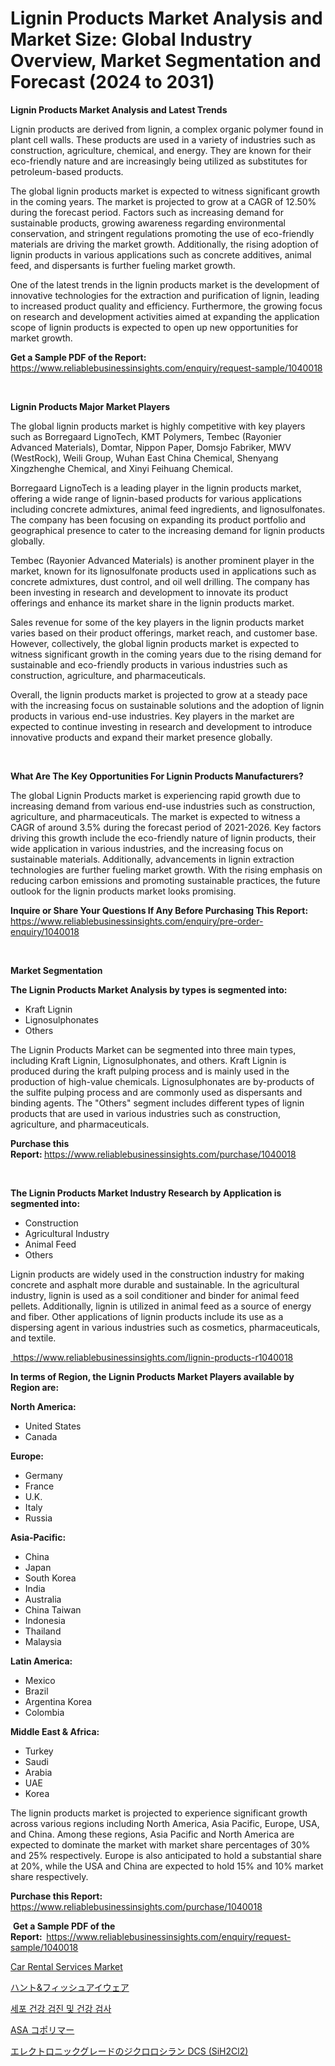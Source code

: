 <p><h1>Lignin Products Market Analysis and Market Size: Global Industry Overview, Market Segmentation and Forecast (2024 to 2031)</h1></p><p><strong>Lignin Products Market Analysis and Latest Trends</strong></p>
<p><p>Lignin products are derived from lignin, a complex organic polymer found in plant cell walls. These products are used in a variety of industries such as construction, agriculture, chemical, and energy. They are known for their eco-friendly nature and are increasingly being utilized as substitutes for petroleum-based products.</p><p>The global lignin products market is expected to witness significant growth in the coming years. The market is projected to grow at a CAGR of 12.50% during the forecast period. Factors such as increasing demand for sustainable products, growing awareness regarding environmental conservation, and stringent regulations promoting the use of eco-friendly materials are driving the market growth. Additionally, the rising adoption of lignin products in various applications such as concrete additives, animal feed, and dispersants is further fueling market growth.</p><p>One of the latest trends in the lignin products market is the development of innovative technologies for the extraction and purification of lignin, leading to increased product quality and efficiency. Furthermore, the growing focus on research and development activities aimed at expanding the application scope of lignin products is expected to open up new opportunities for market growth.</p></p>
<p><strong>Get a Sample PDF of the Report:&nbsp;</strong> <a href="https://www.reliablebusinessinsights.com/enquiry/request-sample/1040018">https://www.reliablebusinessinsights.com/enquiry/request-sample/1040018</a></p>
<p>&nbsp;</p>
<p><strong>Lignin Products Major Market Players</strong></p>
<p><p>The global lignin products market is highly competitive with key players such as Borregaard LignoTech, KMT Polymers, Tembec (Rayonier Advanced Materials), Domtar, Nippon Paper, Domsjo Fabriker, MWV (WestRock), Weili Group, Wuhan East China Chemical, Shenyang Xingzhenghe Chemical, and Xinyi Feihuang Chemical.</p><p>Borregaard LignoTech is a leading player in the lignin products market, offering a wide range of lignin-based products for various applications including concrete admixtures, animal feed ingredients, and lignosulfonates. The company has been focusing on expanding its product portfolio and geographical presence to cater to the increasing demand for lignin products globally.</p><p>Tembec (Rayonier Advanced Materials) is another prominent player in the market, known for its lignosulfonate products used in applications such as concrete admixtures, dust control, and oil well drilling. The company has been investing in research and development to innovate its product offerings and enhance its market share in the lignin products market.</p><p>Sales revenue for some of the key players in the lignin products market varies based on their product offerings, market reach, and customer base. However, collectively, the global lignin products market is expected to witness significant growth in the coming years due to the rising demand for sustainable and eco-friendly products in various industries such as construction, agriculture, and pharmaceuticals.</p><p>Overall, the lignin products market is projected to grow at a steady pace with the increasing focus on sustainable solutions and the adoption of lignin products in various end-use industries. Key players in the market are expected to continue investing in research and development to introduce innovative products and expand their market presence globally.</p></p>
<p>&nbsp;</p>
<p><strong>What Are The Key Opportunities For Lignin Products Manufacturers?</strong></p>
<p><p>The global Lignin Products market is experiencing rapid growth due to increasing demand from various end-use industries such as construction, agriculture, and pharmaceuticals. The market is expected to witness a CAGR of around 3.5% during the forecast period of 2021-2026. Key factors driving this growth include the eco-friendly nature of lignin products, their wide application in various industries, and the increasing focus on sustainable materials. Additionally, advancements in lignin extraction technologies are further fueling market growth. With the rising emphasis on reducing carbon emissions and promoting sustainable practices, the future outlook for the lignin products market looks promising.</p></p>
<p><strong>Inquire or Share Your Questions If Any Before Purchasing This Report:</strong> <a href="https://www.reliablebusinessinsights.com/enquiry/pre-order-enquiry/1040018">https://www.reliablebusinessinsights.com/enquiry/pre-order-enquiry/1040018</a></p>
<p>&nbsp;</p>
<p><strong>Market Segmentation</strong></p>
<p><strong>The Lignin Products Market Analysis by types is segmented into:</strong></p>
<p><ul><li>Kraft Lignin</li><li>Lignosulphonates</li><li>Others</li></ul></p>
<p><p>The Lignin Products Market can be segmented into three main types, including Kraft Lignin, Lignosulphonates, and others. Kraft Lignin is produced during the kraft pulping process and is mainly used in the production of high-value chemicals. Lignosulphonates are by-products of the sulfite pulping process and are commonly used as dispersants and binding agents. The "Others" segment includes different types of lignin products that are used in various industries such as construction, agriculture, and pharmaceuticals.</p></p>
<p><strong>Purchase this Report:&nbsp;</strong><a href="https://www.reliablebusinessinsights.com/purchase/1040018">https://www.reliablebusinessinsights.com/purchase/1040018</a></p>
<p>&nbsp;</p>
<p><strong>The Lignin Products Market Industry Research by Application is segmented into:</strong></p>
<p><ul><li>Construction</li><li>Agricultural Industry</li><li>Animal Feed</li><li>Others</li></ul></p>
<p><p>Lignin products are widely used in the construction industry for making concrete and asphalt more durable and sustainable. In the agricultural industry, lignin is used as a soil conditioner and binder for animal feed pellets. Additionally, lignin is utilized in animal feed as a source of energy and fiber. Other applications of lignin products include its use as a dispersing agent in various industries such as cosmetics, pharmaceuticals, and textile.</p></p>
<p><a href="https://www.reliablebusinessinsights.com/lignin-products-r1040018">&nbsp;https://www.reliablebusinessinsights.com/lignin-products-r1040018</a></p>
<p><strong>In terms of Region, the Lignin Products Market Players available by Region are:</strong></p>
<p>
    <p> <strong> North America: </strong>
        <ul>
            <li>United States</li>
            <li>Canada</li>
        </ul>
        </p> 
    <p> <strong> Europe: </strong>
        <ul>
            <li>Germany</li>
            <li>France</li>
            <li>U.K.</li>
            <li>Italy</li>
            <li>Russia</li>
        </ul>
        </p> 
    <p> <strong> Asia-Pacific: </strong>
        <ul>
            <li>China</li>
            <li>Japan</li>
            <li>South Korea</li>
            <li>India</li>
            <li>Australia</li>
            <li>China Taiwan</li>
            <li>Indonesia</li>
            <li>Thailand</li>
            <li>Malaysia</li>
        </ul>
        </p> 
    <p> <strong> Latin America: </strong>
        <ul>
            <li>Mexico</li>
            <li>Brazil</li>
            <li>Argentina Korea</li>
            <li>Colombia</li>
        </ul>
        </p> 
    <p> <strong> Middle East & Africa: </strong>
        <ul>
            <li>Turkey</li>
            <li>Saudi</li>
            <li>Arabia</li>
            <li>UAE</li>
            <li>Korea</li>
        </ul>
    </p>
    </p>
<p><p>The lignin products market is projected to experience significant growth across various regions including North America, Asia Pacific, Europe, USA, and China. Among these regions, Asia Pacific and North America are expected to dominate the market with market share percentages of 30% and 25% respectively. Europe is also anticipated to hold a substantial share at 20%, while the USA and China are expected to hold 15% and 10% market share respectively.</p></p>
<p><strong>Purchase this Report: </strong><a href="https://www.reliablebusinessinsights.com/purchase/1040018">https://www.reliablebusinessinsights.com/purchase/1040018</a></p>
<p>&nbsp;<strong>Get a Sample PDF of the Report:&nbsp;&nbsp;</strong><a href="https://www.reliablebusinessinsights.com/enquiry/request-sample/1040018">https://www.reliablebusinessinsights.com/enquiry/request-sample/1040018</a></p>
<p><strong></strong></p>
<p><p><a href="https://github.com/nicoletavirag/Market-Research-Report-List-3/blob/main/car-rental-services-market.md">Car Rental Services Market</a></p><p><a href="https://github.com/DeonBoer2023/Market-Research-Report-List-1/blob/main/7822006128686.md">ハント&フィッシュアイウェア</a></p><p><a href="https://github.com/puputanisa684/Market-Research-Report-List-1/blob/main/6017795116063.md">세포 건강 검진 및 건강 검사</a></p><p><a href="https://medium.com/@xjdqtllf47/asa%E3%82%B3%E3%83%9D%E3%83%AA%E3%83%9E%E3%83%BC%E5%B8%82%E5%A0%B4%E3%81%AB%E6%B7%B1%E3%81%8F%E6%BD%9C%E3%82%8B-%E3%81%9D%E3%81%AE%E3%83%88%E3%83%AC%E3%83%B3%E3%83%89-%E5%B8%82%E5%A0%B4%E3%82%BB%E3%82%B0%E3%83%A1%E3%83%B3%E3%83%86%E3%83%BC%E3%82%B7%E3%83%A7%E3%83%B3-%E7%AB%B6%E4%BA%89%E5%88%86%E6%9E%90-72869d3b6498">ASA コポリマー</a></p><p><a href="https://medium.com/@graysonwolfe1913/%E9%9B%BB%E5%AD%90%E3%82%B0%E3%83%AC%E3%83%BC%E3%83%89%E3%82%B8%E3%82%AF%E3%83%AD%E3%83%AD%E3%82%B7%E3%83%A9%E3%83%B3dcs-sih2cl2-%E3%81%AE%E5%B8%82%E5%A0%B4%E3%82%B7%E3%82%A7%E3%82%A2%E3%81%A8%E6%96%B0%E3%81%97%E3%81%84%E3%83%88%E3%83%AC%E3%83%B3%E3%83%89%E5%88%86%E6%9E%90-%E3%81%9D%E3%81%AE%E3%82%BF%E3%82%A4%E3%83%97-%E3%82%A2%E3%83%97%E3%83%AA%E3%82%B1%E3%83%BC%E3%82%B7%E3%83%A7%E3%83%B3-%E3%82%A8%E3%83%B3%E3%83%89%E3%83%A6%E3%83%BC%E3%82%B9%E5%88%A5%E3%81%AE2024%E5%B9%B4%E3%81%8B%E3%82%892031%E5%B9%B4%E3%81%BE%E3%81%A7%E3%81%AE%E4%BA%88%E6%B8%AC%E3%81%AB%E3%82%88%E3%82%8A-3033dc2e45d8">エレクトロニックグレードのジクロロシラン DCS (SiH2Cl2)</a></p></p>